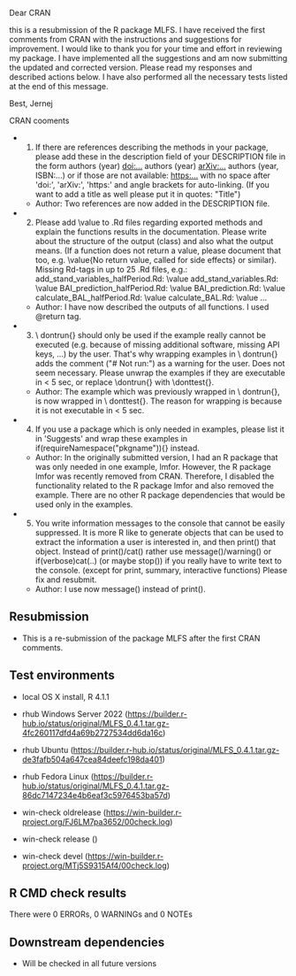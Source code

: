 Dear CRAN

this is a resubmission of the R package MLFS. I have received the first comments
from CRAN with the instructions and suggestions for improvement. I would like to
thank you for your time and effort in reviewing my package. I have implemented 
all the suggestions and am now submitting the updated and corrected version. 
Please read my responses and described actions below. I have also performed all
the necessary tests listed at the end of this message.

Best,
Jernej


CRAN cooments

* 1. If there are references describing the methods in your package, please 
add these in the description field of your DESCRIPTION file in the form
authors (year) <doi:...>
authors (year) <arXiv:...>
authors (year, ISBN:...)
or if those are not available: <https:...>
with no space after 'doi:', 'arXiv:', 'https:' and angle brackets for 
auto-linking.
(If you want to add a title as well please put it in quotes: "Title")

  * Author: Two references are now added in the DESCRIPTION file. 


* 2. Please add \value to .Rd files regarding exported methods and explain 
the functions results in the documentation. Please write about the 
structure of the output (class) and also what the output means. (If a 
function does not return a value, please document that too, e.g. 
\value{No return value, called for side effects} or similar).
Missing Rd-tags in up to 25 .Rd files, e.g.:
      add_stand_variables_halfPeriod.Rd: \value
      add_stand_variables.Rd: \value
      BAI_prediction_halfPeriod.Rd: \value
      BAI_prediction.Rd: \value
      calculate_BAL_halfPeriod.Rd: \value
      calculate_BAL.Rd: \value
      ...

  * Author: I have now described the outputs of all functions. I used @return tag. 

* 3. \ dontrun{} should only be used if the example really cannot be executed 
(e.g. because of missing additional software, missing API keys, ...) by 
the user. That's why wrapping examples in \ dontrun{} adds the comment 
("# Not run:") as a warning for the user.
Does not seem necessary.
Please unwrap the examples if they are executable in < 5 sec, or replace 
\dontrun{} with \donttest{}.

  * Author: The example which was previously wrapped in \ dontrun{}, is now wrapped in \ donttest{}. The reason for wrapping is because it is not executable in < 5 sec.



* 4. If you use a package which is only needed in examples, please list it in 
'Suggests' and wrap these examples in if(requireNamespace("pkgname")){} 
instead.

  * Author: In the originally submitted version, I had an R package that was only needed in one example, lmfor. However, the R package lmfor was recently removed from CRAN. Therefore, I disabled the functionality related to the R package lmfor and also removed the example. There are no other R package dependencies that would be used only in the examples.

* 5. You write information messages to the console that cannot be easily 
suppressed.
It is more R like to generate objects that can be used to extract the 
information a user is interested in, and then print() that object.
Instead of print()/cat() rather use message()/warning()  or 
if(verbose)cat(..) (or maybe stop()) if you really have to write text to 
the console.
(except for print, summary, interactive functions)
Please fix and resubmit.
  * Author: I use now message() instead of print(). 

##  Resubmission
* This is a re-submission of the package MLFS after the first CRAN comments.

## Test environments
* local OS X install, R 4.1.1

* rhub Windows Server 2022 (https://builder.r-hub.io/status/original/MLFS_0.4.1.tar.gz-4fc260117dfd4a69b2727534dd6da16c)
* rhub Ubuntu (https://builder.r-hub.io/status/original/MLFS_0.4.1.tar.gz-de3fafb504a647cea84deefc198da401)
* rhub Fedora Linux (https://builder.r-hub.io/status/original/MLFS_0.4.1.tar.gz-86dc7147234e4b6eaf3c5976453ba57d)

* win-check oldrelease (https://win-builder.r-project.org/FJ6LM7pa3652/00check.log)
* win-check release ()
* win-check devel (https://win-builder.r-project.org/MTj5S9315Af4/00check.log)

## R CMD check results
There were 0 ERRORs, 0 WARNINGs and 0 NOTEs

## Downstream dependencies
* Will be checked in all future versions

